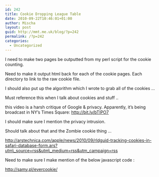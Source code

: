 ```yaml
---
id: 242
title: Cookie Dropping League Table
date: 2010-09-22T10:46:01+01:00
author: Mischa
layout: post
guid: http://mmt.me.uk/blog/?p=242
permalink: /?p=242
categories:
  - Uncategorized
---
```

I need to make two pages be outputted from my perl script for the cookie counting.

Need to make it output html back for each of the cookie pages. Each directory to link to the raw cookie file.

I should also put up the algorithm which I wrote to grab all of the cookies &#8230;

Must reference this when I talk about cookies and stuff .. 

this video is a harsh critique of Google & privacy. Apparently, it&#8217;s being broadcast in NY&#8217;s Times Square: http://bit.ly/bTIPO7

I should make sure I mention the privacy intrusion.

Should talk about that and the Zombie cookie thing &#8230;

http://arstechnica.com/apple/news/2010/09/rldguid-tracking-cookies-in-safari-database-form.ars?utm\_source=rss&utm\_medium=rss&utm_campaign=rss

Need to make sure I make mention of the below javascript code : 

http://samy.pl/evercookie/